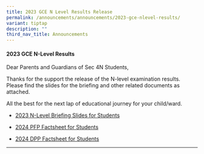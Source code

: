 ```yaml
---
title: 2023 GCE N Level Results Release
permalink: /announcements/announcements/2023-gce-nlevel-results/
variant: tiptap
description: ""
third_nav_title: Announcements
---
```

<h4>2023 GCE N-Level Results</h4>
<p>Dear Parents and Guardians of Sec 4N Students,</p>
<p>Thanks for the support the release of the N-level examination results.
Please find the slides for the briefing and other related documents as
attached.</p>
<p>All the best for the next lap of educational journey for your child/ward.</p>
<ul data-tight="true" class="tight">
<li>
<p><a href="/files/N Level Results 2023/2023_N_Level_Briefing_Slides_Student.pdf" rel="noopener noreferrer nofollow" target="_blank">2023 N-Level Briefing Slides for Students</a>
</p>
</li>
<li>
<p><a href="/files/N Level Results 2023/2024_PFP_Factsheet_for_Students.pdf" rel="noopener noreferrer nofollow" target="_blank">2024 PFP Factsheet for Students</a>
</p>
</li>
<li>
<p><a href="/files/N Level Results 2023/2024_DPP_Factsheet_for_Students.pdf" rel="noopener noreferrer nofollow" target="_blank">2024 DPP Factsheet for Students</a>
</p>
</li>
</ul>
<hr>
<p></p>
<p></p>
